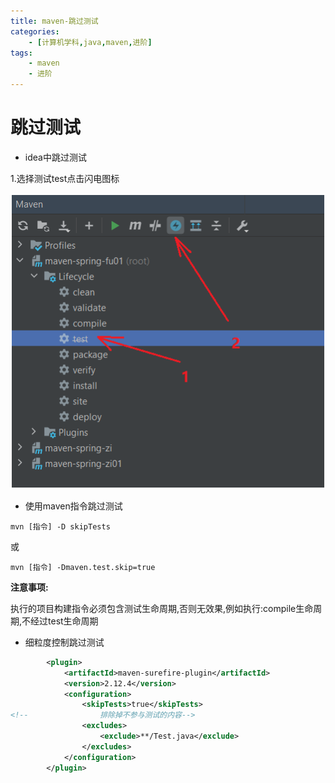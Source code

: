 ```yaml
---
title: maven-跳过测试
categories:
    - [计算机学科,java,maven,进阶]
tags:
    - maven
    - 进阶
---
```


# 跳过测试

- idea中跳过测试

1.选择测试test点击闪电图标

![image_2023-03-07-18-31-45](https://raw.githubusercontent.com/PigPigLetsGo/imeages/master/image_2023-03-07-18-31-45.png)

- 使用maven指令跳过测试

```
mvn [指令] -D skipTests
```

或

```
mvn [指令] -Dmaven.test.skip=true
```

**注意事项:** 

执行的项目构建指令必须包含测试生命周期,否则无效果,例如执行:compile生命周期,不经过test生命周期

- 细粒度控制跳过测试

```xml
        <plugin>
            <artifactId>maven-surefire-plugin</artifactId>
            <version>2.12.4</version>
            <configuration>
                <skipTests>true</skipTests>
<!--                排除掉不参与测试的内容-->
                <excludes>
                    <exclude>**/Test.java</exclude>
                </excludes>
            </configuration>
        </plugin>
```
